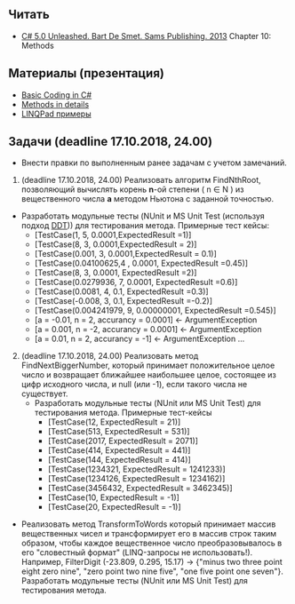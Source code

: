 ## Читать
- [C# 5.0 Unleashed. Bart De Smet. Sams Publishing. 2013](https://drive.google.com/drive/u/0/folders/0B7WmjuqYed3Aeko0MzNYZWtVOUk) Chapter 10: Methods

## Материалы (презентация)
- [Basic Coding in C#](https://github.com/EPM-RD-NETLAB/.NET-Framework-modules/tree/master/M2.%20Basic%20Coding%20in%20C%23)
- [Methods in details](https://github.com/EPM-RD-NETLAB/.NET-Framework-modules/tree/master/M4.%20Methods%20in%20details)
- [LINQPad примеры](https://drive.google.com/drive/folders/1WuwLyMZv1Lb3UBDLoD1-UtEPYbm6qe0b)

## Задачи (deadline 17.10.2018, 24.00)
- Внести правки по выполненным ранее задачам с учетом замечаний.
1. (deadline 17.10.2018, 24.00) Реализовать алгоритм FindNthRoot, позволяющий вычислять корень **n**-ой степени ( n ∈ N ) из вещественного числа **а** методом Ньютона с заданной точностью. 
  - Разработать модульные тесты (NUnit и MS Unit Test (используя подход [DDT](https://docs.microsoft.com/ru-ru/visualstudio/test/how-to-create-a-data-driven-unit-test?view=vs-2015))) для тестирования метода. Примерные тест кейсы:
      - [TestCase(1, 5, 0.0001,ExpectedResult =1)]
      - [TestCase(8, 3, 0.0001,ExpectedResult = 2)]
      - [TestCase(0.001, 3, 0.0001,ExpectedResult = 0.1)]
      - [TestCase(0.04100625,4 , 0.0001, ExpectedResult =0.45)]
      - [TestCase(8, 3, 0.0001, ExpectedResult =2)]
      - [TestCase(0.0279936, 7, 0.0001, ExpectedResult =0.6)]
      - [TestCase(0.0081, 4, 0.1, ExpectedResult =0.3)]
      - [TestCase(-0.008, 3, 0.1, ExpectedResult =-0.2)]
      - [TestCase(0.004241979, 9, 0.00000001, ExpectedResult =0.545)]
      - [a = -0.01, n = 2, accurancy = 0.0001] <- ArgumentException
      - [a = 0.001, n = -2, accurancy = 0.0001] <- ArgumentException
      - [a = 0.01, n = 2, accurancy = -1] <- ArgumentException	...
2. (deadline 17.10.2018, 24.00) Реализовать метод FindNextBiggerNumber, который принимает положительное целое число и возвращает ближайшее наибольшее целое, состоящее из цифр исходного числа, и null (или -1), если такого числа не существует.
   - Разработать модульные тесты (NUnit или MS Unit Test) для тестирования метода. Примерные тест-кейсы
      - [TestCase(12, ExpectedResult = 21)]
      - [TestCase(513, ExpectedResult = 531)]
      - [TestCase(2017, ExpectedResult = 2071)]
      - [TestCase(414, ExpectedResult = 441)]
      - [TestCase(144, ExpectedResult = 414)]
      - [TestCase(1234321, ExpectedResult = 1241233)]
      - [TestCase(1234126, ExpectedResult = 1234162)]
      - [TestCase(3456432, ExpectedResult = 3462345)]
      - [TestCase(10, ExpectedResult = -1)]           	
      - [TestCase(20, ExpectedResult = -1)]
- Реализовать метод TransformToWords который принимает массив вещественных чисел и трансформирует его в массив строк таким образом, чтобы каждое вещественное число преобразовывалось в его "словестный формат" (LINQ-запросы не использовать!). Например, FilterDigit (-23.809, 0.295, 15.17) -> {"minus two three point eight zero nine", "zero point two nine five", "one five point one seven"}. Разработать модульные тесты (NUnit или MS Unit Test) для тестирования метода.
